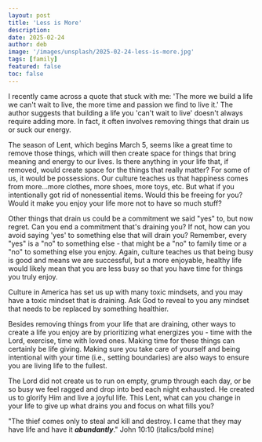 ```yaml
---
layout: post
title: 'Less is More'
description:
date: 2025-02-24
author: deb
image: '/images/unsplash/2025-02-24-less-is-more.jpg'
tags: [family]
featured: false
toc: false
---
```


I recently came across a quote that stuck with me: 'The more we build a life we can't wait to live, the more time and passion we find to live it.' The author suggests that building a life you 'can't wait to live' doesn't always require adding more. In fact, it often involves removing things that drain us or suck our energy.

The season of Lent, which begins March 5, seems like a great time to remove those things, which will then create space for things that bring meaning and energy to our lives. Is there anything in your life that, if removed, would create space for the things that really matter? For some of us, it would be possessions. Our culture teaches us that happiness comes from more…more clothes, more shoes, more toys, etc. But what if you intentionally got rid of nonessential items. Would this be freeing for you? Would it make you enjoy your life more not to have so much stuff? 

Other things that drain us could be a commitment we said "yes" to, but now regret. Can you end a commitment that's draining you? If not, how can you avoid saying 'yes' to something else that will drain you? Remember, every "yes" is a "no" to something else - that might be a "no" to family time or a "no" to something else you enjoy. Again, culture teaches us that being busy is good and means we are successful, but a more enjoyable, healthy life would likely mean that you are less busy so that you have time for things you truly enjoy. 

Culture in America has set us up with many toxic mindsets, and you may have a toxic mindset that is draining. Ask God to reveal to you any mindset that needs to be replaced by something healthier. 

Besides removing things from your life that are draining, other ways to create a life you enjoy are by prioritizing what energizes you - time with the Lord, exercise, time with loved ones. Making time for these things can certainly be life giving. Making sure you take care of yourself and being intentional with your time (i.e., setting boundaries) are also ways to ensure you are living life to the fullest. 

The Lord did not create us to run on empty, grump through each day, or be so busy we feel ragged and drop into bed each night exhausted. He created us to glorify Him and live a joyful life. This Lent, what can you change in your life to give up what drains you and focus on what fills you?

"The thief comes only to steal and kill and destroy. I came that they may have life and have it **_abundantly_**." John 10:10 (italics/bold mine)


